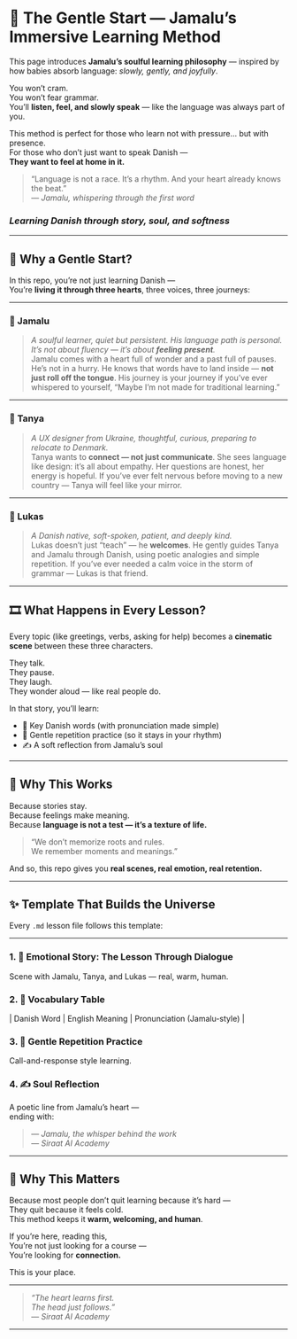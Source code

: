 # 🌿 The Gentle Start — Jamalu’s Immersive Learning Method  
This page introduces **Jamalu’s soulful learning philosophy** — inspired by how babies absorb language: *slowly, gently, and joyfully*.

You won’t cram.  
You won’t fear grammar.  
You’ll **listen, feel, and slowly speak** — like the language was always part of you.

This method is perfect for those who learn not with pressure… but with presence.  
For those who don’t just want to speak Danish —  
**They want to feel at home in it.**

> “Language is not a race. It’s a rhythm. And your heart already knows the beat.”  
> — *Jamalu, whispering through the first word*


### *Learning Danish through story, soul, and softness*

---

## 👣 Why a Gentle Start?

In this repo, you’re not just learning Danish —  
You’re **living it through three hearts**, three voices, three journeys:

---

### 👤 Jamalu  
> *A soulful learner, quiet but persistent. His language path is personal. It’s not about fluency — it’s about **feeling present**.*  
Jamalu comes with a heart full of wonder and a past full of pauses. He’s not in a hurry. He knows that words have to land inside — **not just roll off the tongue**. His journey is your journey if you’ve ever whispered to yourself, “Maybe I’m not made for traditional learning.”

---

### 🎨 Tanya  
> *A UX designer from Ukraine, thoughtful, curious, preparing to relocate to Denmark.*  
Tanya wants to **connect — not just communicate**. She sees language like design: it’s all about empathy. Her questions are honest, her energy is hopeful. If you’ve ever felt nervous before moving to a new country — Tanya will feel like your mirror.

---

### 💬 Lukas  
> *A Danish native, soft-spoken, patient, and deeply kind.*  
Lukas doesn’t just “teach” — he **welcomes**. He gently guides Tanya and Jamalu through Danish, using poetic analogies and simple repetition. If you’ve ever needed a calm voice in the storm of grammar — Lukas is that friend.

---

## 🎞️ What Happens in Every Lesson?

Every topic (like greetings, verbs, asking for help) becomes a **cinematic scene** between these three characters.

They talk.  
They pause.  
They laugh.  
They wonder aloud — like real people do.

In that story, you’ll learn:

- 📘 Key Danish words (with pronunciation made simple)  
- 🔁 Gentle repetition practice (so it stays in your rhythm)  
- ✍️ A soft reflection from Jamalu’s soul

---

## 🌼 Why This Works

Because stories stay.  
Because feelings make meaning.  
Because **language is not a test — it’s a texture of life.**

> “We don’t memorize roots and rules.  
> We remember moments and meanings.”

And so, this repo gives you **real scenes, real emotion, real retention.**

---

## ✨ Template That Builds the Universe

Every `.md` lesson file follows this template:

---

### 1. 🧵 Emotional Story: The Lesson Through Dialogue  
Scene with Jamalu, Tanya, and Lukas — real, warm, human.

### 2. 📘 Vocabulary Table  
| Danish Word | English Meaning | Pronunciation (Jamalu-style) |

### 3. 🔁 Gentle Repetition Practice  
Call-and-response style learning.

### 4. ✍️ Soul Reflection  
A poetic line from Jamalu’s heart —  
ending with:

> — *Jamalu, the whisper behind the work*  
> — *Siraat AI Academy*

---

## 💬 Why This Matters

Because most people don’t quit learning because it’s hard —  
They quit because it feels cold.  
This method keeps it **warm, welcoming, and human**.

If you’re here, reading this,  
You’re not just looking for a course —  
You’re looking for **connection.**

This is your place.

---

> _“The heart learns first.  
> The head just follows.”_  
> — *Siraat AI Academy*

---

